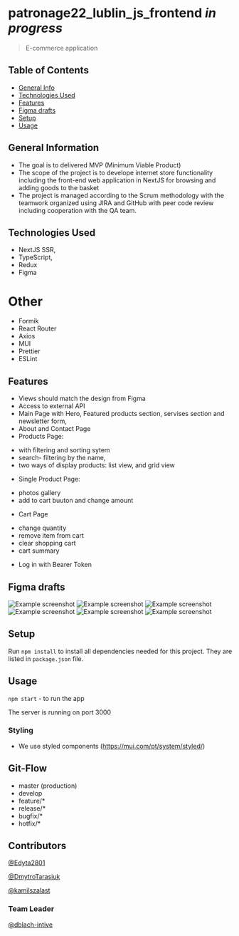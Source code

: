 # patronage22_lublin_js_frontend _in progress_
> E-commerce application 

## Table of Contents
* [General Info](#general-information)
* [Technologies Used](#technologies-used)
* [Features](#features)
* [Figma drafts](#screenshots)
* [Setup](#setup)
* [Usage](#usage)
<!-- * [License](#license) -->


## General Information
- The goal is to delivered MVP (Minimum Viable Product)
- The scope of the project is to develope internet store functionality including the front-end web application in NextJS for browsing and adding goods to the basket
- The project is managed according to the Scrum methodology with the teamwork organized using JIRA and GitHub with peer code review including cooperation with the QA team.
<!-- You don't have to answer all the questions - just the ones relevant to your project. -->


## Technologies Used
- NextJS SSR,
- TypeScript,
- Redux
- Figma

# Other
- Formik
- React Router
- Axios
- MUI
- Prettier
- ESLint

## Features
- Views should match the design from Figma
- Access to external API
- Main Page with Hero, Featured products section, servises section and newsletter form,
- About and Contact Page
- Products Page:
* with filtering and sorting sytem
* search- filtering by the name, 
* two ways of display products: list view, and grid view
- Single Product Page:
* photos gallery
* add to cart buuton and change amount
- Cart Page
* change quantity
* remove item from cart
* clear shopping cart
* cart summary
- Log in with Bearer Token

## Figma drafts
![Example screenshot](./src/drafts/home.drawio.png)
![Example screenshot](./src/drafts/products_grid_view.drawio.png)
![Example screenshot](./src/drafts/products_list_view.png)
![Example screenshot](./src/drafts/product_details.drawio.png)
![Example screenshot](./src/drafts/about.drawio.png)
![Example screenshot](./src/drafts/cart.drawio.png)
<!-- If you have screenshots you'd like to share, include them here. -->


## Setup

Run `npm install` to install all dependencies needed for this project. They are listed in `package.json` file.

## Usage

`npm start` - to run the app

The server is running on port 3000


### Styling

- We use styled components (https://mui.com/pt/system/styled/)

## Git-Flow

- master (production)
- develop
- feature/\*
- release/\*
- bugfix/\*
- hotfix/\*

## Contributors

[@Edyta2801](https://github.com/Edyta2801)

[@DmytroTarasiuk](https://github.com/DmytroTarasiuk)

[@kamilszalast](https://github.com/kamilszalast)

### Team Leader

[@dblach-intive](https://github.com/dblach-intive)